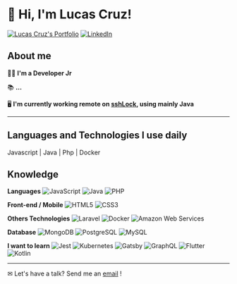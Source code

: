 # 👋 Hi, I'm Lucas Cruz!

[![Lucas Cruz's Portfolio](https://img.shields.io/static/v1?label=My%20portfolio&message=%20&color=d39176&style=flat-square&logoColor=white&logo=Github-Actions)](#)
[![LinkedIn](https://img.shields.io/static/v1?label=LinkedIn&message=%20&color=blue&logo=LinkedIn&style=flat-square&logoColor=white)](https://www.linkedin.com/in/lucasdasilvacruz)

## About me

👨‍💻 <strong>I'm a Developer Jr</strong>

📚 <strong> ...</strong>

🖥 **I'm currently working remote on [sshLock](https://www.sshlock.com.br/), using mainly Java**

---

## Languages and Technologies I use daily
<!--
<code><img height="20" src="https://raw.githubusercontent.com/github/explore/80688e429a7d4ef2fca1e82350fe8e3517d3494d/topics/javascript/javascript.png"></code>
<code><img height="20" src="https://raw.githubusercontent.com/github/explore/80688e429a7d4ef2fca1e82350fe8e3517d3494d/topics/react/react.png"></code>
<code><img height="20" src="https://raw.githubusercontent.com/github/explore/80688e429a7d4ef2fca1e82350fe8e3517d3494d/topics/nodejs/nodejs.png"></code>
<code><img height="20" src="https://raw.githubusercontent.com/github/explore/80688e429a7d4ef2fca1e82350fe8e3517d3494d/topics/typescript/typescript.png"></code>
<code><img height="20" src="https://raw.githubusercontent.com/github/explore/80688e429a7d4ef2fca1e82350fe8e3517d3494d/topics/redux/redux.png"></code>
<code><img height="20" src="https://raw.githubusercontent.com/github/explore/80688e429a7d4ef2fca1e82350fe8e3517d3494d/topics/styled-components/styled-components.png"></code>
<code><img height="20" src="https://raw.githubusercontent.com/github/explore/80688e429a7d4ef2fca1e82350fe8e3517d3494d/topics/mongodb/mongodb.png"></code>
-->
Javascript | Java | Php | Docker 

## Knowledge

**Languages**
![JavaScript](https://img.shields.io/badge/-JavaScript-black?style=flat-square&logo=javascript)
![Java](https://img.shields.io/badge/-Java-red?style=flat-square&logo=java)
![PHP](https://img.shields.io/badge/-PHP-grey?style=flat-square&logo=php&logoColor=white)


**Front-end / Mobile**
![HTML5](https://img.shields.io/badge/-HTML5-E34F26?style=flat-square&logo=html5&logoColor=white)
![CSS3](https://img.shields.io/badge/-CSS3-1572B6?style=flat-square&logo=css3)



**Others Technologies**
![Laravel](https://img.shields.io/badge/-Laravel-black?style=flat-square&logo=Laravel)
![Docker](https://img.shields.io/badge/-Docker-black?style=flat-square&logo=docker)
![Amazon Web Services](https://img.shields.io/badge/-AWS-ce2311?style=flat-square&logo=Amazon)


**Database**
![MongoDB](https://img.shields.io/badge/-MongoDB-black?style=flat-square&logo=mongodb)
![PostgreSQL](https://img.shields.io/badge/-PostgreSQL-336791?style=flat-square&logo=postgresql)
![MySQL](https://img.shields.io/badge/-MySQL-a0c4db?style=flat-square&logo=mysql)


**I want to learn**
![Jest](https://img.shields.io/badge/-Jest-black?style=flat-square&logo=Jest)
![Kubernetes](https://img.shields.io/badge/-Kubernetes-black?style=flat-square&logo=Kubernetes)
![Gatsby](https://img.shields.io/badge/-Gatsby-E10098?style=flat-square&logo=gatsby)
![GraphQL](https://img.shields.io/badge/-GraphQL-E10098?style=flat-square&logo=graphql)
![Flutter](https://img.shields.io/badge/-Flutter-blue?style=flat-square&logo=Flutter)
![Kotlin](https://img.shields.io/badge/-Kotlin-orange?style=flat-square&logo=Kotlin)


---
✉ Let's have a talk? Send me an [email](mailto:lucasdasilvacruz@gmail.com) !
